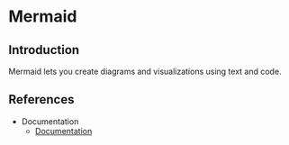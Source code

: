 
# Mermaid 
## Introduction
Mermaid lets you create diagrams and visualizations using text and code.

## References
* Documentation
  * [Documentation](https://mermaid-js.github.io/mermaid/#/README)

